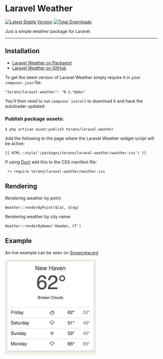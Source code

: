 # Laravel Weather

[![Latest Stable Version](https://poser.pugx.org/torann/laravel-weather/v/stable.png)](https://packagist.org/packages/torann/laravel-weather) [![Total Downloads](https://poser.pugx.org/torann/laravel-weather/downloads.png)](https://packagist.org/packages/torann/laravel-weather)

Just a simple weather package for Laravel.

----------

## Installation

- [Laravel Weather on Packagist](https://packagist.org/packages/torann/laravel-weather)
- [Laravel Weather on GitHub](https://github.com/torann/laravel-weather)

To get the latest version of Laravel Weather simply require it in your `composer.json` file.

~~~
"torann/laravel-weather": "0.1.*@dev"
~~~

You'll then need to run `composer install` to download it and have the autoloader updated.

### Publish package assets:

```
$ php artisan asset:publish torann/laravel-weather
```

Add the following to the page where the Laravel Weather widget script will be active:

```
{{ HTML::style('/packages/torann/laravel-weather/weather.css') }} 
```

If using [Duct](https://github.com/torann/asset-duct) add this to the CSS manifest file:

```
 *= require torann/laravel-weather/weather.css
```

## Rendering

Rendering weather by point:

```
Weather::renderByPoint($lat, $lng)
```

Rendering weather by city name:

```
Weather::renderByName('Hamden, CT')
```

## Example

An live example can be seen on [Snowcrew.org](http://snowcrew.org)

![Example.png](./docs/example.png)